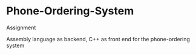# Phone-Ordering-System
Assignment

Assembly language as backend,
C++ as front end for the phone-ordering system
